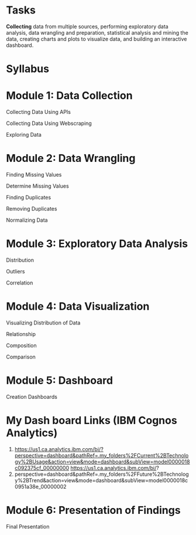 # Tasks
****Collecting**** data from multiple sources, performing exploratory data analysis, data wrangling and preparation, statistical analysis and mining the data, creating charts and plots to visualize data, and building an interactive dashboard.
# Syllabus
# Module 1: Data Collection
 
Collecting Data Using APIs

Collecting Data Using Webscraping

Exploring Data

# Module 2: Data Wrangling
 
Finding Missing Values

Determine Missing Values

Finding Duplicates

Removing Duplicates

Normalizing Data

# Module 3: Exploratory Data Analysis
Distribution

Outliers

Correlation

# Module 4: Data Visualization
 

Visualizing Distribution of Data

Relationship

Composition

Comparison

# Module 5: Dashboard
 Creation
Dashboards
# My Dash board Links (IBM Cognos Analytics)
1. https://us1.ca.analytics.ibm.com/bi/?perspective=dashboard&pathRef=.my_folders%2FCurrent%2BTechnology%2BUsage&action=view&mode=dashboard&subView=model0000018c092375cf_00000000
https://us1.ca.analytics.ibm.com/bi/?
2. perspective=dashboard&pathRef=.my_folders%2FFuture%2BTechnology%2BTrend&action=view&mode=dashboard&subView=model0000018c0951a38e_00000002

# Module 6: Presentation of Findings
Final Presentation
